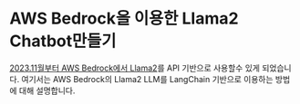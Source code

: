 # AWS Bedrock을 이용한 Llama2 Chatbot만들기

[2023.11월부터 AWS Bedrock에서 Llama2](https://aws.amazon.com/ko/blogs/aws/amazon-bedrock-now-provides-access-to-llama-2-chat-13b-model/)를 API 기반으로 사용할수 있게 되었습니다. 여기서는 AWS Bedrock의 Llama2 LLM를 LangChain 기반으로 이용하는 방법에 대해 설명합니다.
